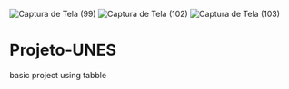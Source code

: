 ![Captura de Tela (99)](https://user-images.githubusercontent.com/79313483/111334066-04266f00-8652-11eb-9def-d67ac5a61a4f.png)
![Captura de Tela (102)](https://user-images.githubusercontent.com/79313483/111334082-0688c900-8652-11eb-966d-7916b003b59c.png)
![Captura de Tela (103)](https://user-images.githubusercontent.com/79313483/111334095-0983b980-8652-11eb-88cd-3d2b066e3c5b.png)
# Projeto-UNES
basic project using tabble
